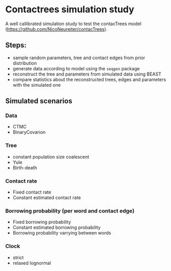 # Contactrees simulation study
A well callibrated simulation study to test the contacTrees model (https://github.com/NicoNeureiter/contacTrees).

## Steps:
* sample random parameters, tree and contact edges from prior distribution
* generate data according to model using the `seqgen` package
* reconstruct the tree and parameters from simulated data using BEAST
* compare statistics about the reconstructed trees, edges and parameters with the simulated one

## Simulated scenarios
### Data
* CTMC
* BinaryCovarion
### Tree
* constant population size coalescent
* Yule
* Birth-death
### Contact rate
* Fixed contact rate
* Constant estimated contact rate
### Borrowing probability (per word and contact edge)
* Fixed borrowing probability
* Constant estimated borrowing probability
* Borrowing probability varrying between words
### Clock
* strict
* relaxed lognormal
